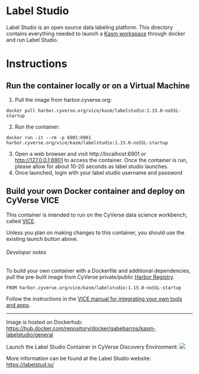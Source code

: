 # Label Studio

Label Studio is an open source data labeling platform. This directory contains everything needed to launch a [Kasm workspace](https://kasmweb.com/) through docker and run Label Studio. 

# Instructions

## Run the container locally or on a Virtual Machine

1. Pull the image from harbor.cyverse.org: 
```
docker pull harbor.cyverse.org/vice/kasm/labelstudio:1.15.0-noSSL-startup
```
2. Run the container: 
```
docker run -it --rm -p 6901:6901 harbor.cyverse.org/vice/kasm/labelstudio:1.15.0-noSSL-startup
```
3. Open a web browser and visit http://localhost:6901 or http://127.0.0.1:6901 to access the container. Once the container is run, please allow for about 10-20 seconds as label studio launches.
4. Once launched, login with your label studio username and password

## Build your own Docker container and deploy on CyVerse VICE

This container is intended to run on the CyVerse data science workbench, called [VICE](https://cyverse-visual-interactive-computing-environment.readthedocs-hosted.com/en/latest/index.html). 

Unless you plan on making changes to this container, you should use the existing launch button above. 

###### Developer notes

To build your own container with a Dockerfile and additional dependencies, pull the pre-built image from CyVerse private/public [Harbor Registry](https://harbor.cyverse.org).

```
FROM harbor.cyverse.org/vice/kasm/labelstudio:1.15.0-noSSL-startup
```

Follow the instructions in the [VICE manual for integrating your own tools and apps](https://cyverse-visual-interactive-computing-environment.readthedocs-hosted.com/en/latest/developer_guide/building.html).

---


Image is hosted on Dockerhub: https://hub.docker.com/repository/docker/gabebarros/kasm-labelstudio/general

Launch the Label Studio Container in CyVerse Discovery Environment: <a href="https://de.cyverse.org/apps/de/184c82f4-d8fa-11ef-88e4-008cfa5ae621/launch" target="_blank"><img src="https://de.cyverse.org/Powered-By-CyVerse-blue.svg"></a>

More information can be found at the Label Studio website: https://labelstud.io/

